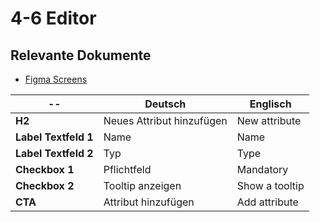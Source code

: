 # 4-6 Editor

## Relevante Dokumente

* [Figma Screens](https://www.figma.com/file/ObpEGoczbPSUsnoH7aPFLbdy/Workflow-Generator-Screens?node-id=455%3A8821)

-- | Deutsch | Englisch
--- | --- | ---
**H2** | Neues Attribut hinzufügen | New attribute
**Label Textfeld 1** | Name | Name
**Label Textfeld 2** | Typ | Type
**Checkbox 1** | Pflichtfeld | Mandatory
**Checkbox 2** | Tooltip anzeigen | Show a tooltip
**CTA** | Attribut hinzufügen | Add attribute
